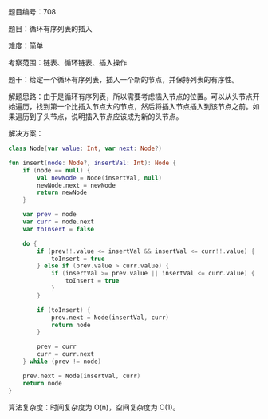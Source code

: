 题目编号：708

题目：循环有序列表的插入

难度：简单

考察范围：链表、循环链表、插入操作

题干：给定一个循环有序列表，插入一个新的节点，并保持列表的有序性。

解题思路：由于是循环有序列表，所以需要考虑插入节点的位置。可以从头节点开始遍历，找到第一个比插入节点大的节点，然后将插入节点插入到该节点之前。如果遍历到了头节点，说明插入节点应该成为新的头节点。

解决方案：

```kotlin
class Node(var value: Int, var next: Node?)

fun insert(node: Node?, insertVal: Int): Node {
    if (node == null) {
        val newNode = Node(insertVal, null)
        newNode.next = newNode
        return newNode
    }

    var prev = node
    var curr = node.next
    var toInsert = false

    do {
        if (prev!!.value <= insertVal && insertVal <= curr!!.value) {
            toInsert = true
        } else if (prev.value > curr.value) {
            if (insertVal >= prev.value || insertVal <= curr.value) {
                toInsert = true
            }
        }

        if (toInsert) {
            prev.next = Node(insertVal, curr)
            return node
        }

        prev = curr
        curr = curr.next
    } while (prev != node)

    prev.next = Node(insertVal, curr)
    return node
}
```

算法复杂度：时间复杂度为 O(n)，空间复杂度为 O(1)。
